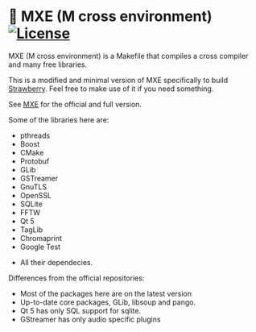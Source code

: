 # :floppy_disk: MXE (M cross environment) [![License][license-badge]][license-page]

[license-page]: LICENSE.md
[license-badge]: https://img.shields.io/badge/License-MIT-brightgreen.svg

MXE (M cross environment) is a Makefile that compiles a cross compiler and many free libraries.

This is a modified and minimal version of MXE specifically to build [Strawberry](https://github.com/jonaski/strawberry).
Feel free to make use of it if you need something.

See [MXE](https://github.com/mxe/mxe) for the official and full version.

Some of the libraries here are:

  * pthreads
  * Boost
  * CMake
  * Protobuf
  * GLib
  * GSTreamer
  * GnuTLS
  * OpenSSL
  * SQLite
  * FFTW
  * Qt 5
  * TagLib
  * Chromaprint
  * Google Test

+ All their dependecies.

Differences from the official repositories:

  * Most of the packages here are on the latest version
  * Up-to-date core packages, GLib, libsoup and pango.
  * Qt 5 has only SQL support for sqlite.
  * GStreamer has only audio specific plugins
